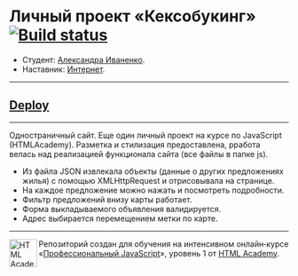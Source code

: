 # Личный проект «Кексобукинг» [![Build status][travis-image]][travis-url]

* Студент: [Александра Иваненко](https://up.htmlacademy.ru/javascript/14/user/613417).
* Наставник: [Интернет](https://www.google.ru/).

---

## [Deploy](https://indiel.github.io/Keksobooking/)

---

Одностраничный сайт. Еще один личный проект на курсе по JavaScript (HTMLAcademy).
Разметка и стилизация предоставлена, рработа велась над реализацией функционала сайта (все файлы в папке js).

* Из файла JSON извлекала объекты (данные о других предложениях жилья) с помощью XMLHttpRequest и отрисовывала на странице.
* На каждое предложение можно нажать и посмотреть подробности.
* Фильтр предложений внизу карты работает.
* Форма выкладываемого объявления валидируется.
* Адрес выбирается перемещением метки по карте.

---

<a href="https://htmlacademy.ru/intensive/javascript"><img align="left" width="50" height="50" alt="HTML Academy" src="https://up.htmlacademy.ru/static/img/intensive/javascript/logo-for-github-2.png"></a>

Репозиторий создан для обучения на интенсивном онлайн‑курсе «[Профессиональный JavaScript](https://htmlacademy.ru/intensive/javascript)», уровень 1 от [HTML Academy](https://htmlacademy.ru).

[travis-image]: https://travis-ci.org/htmlacademy-javascript/613417-keksobooking.svg?branch=master
[travis-url]: https://travis-ci.org/htmlacademy-javascript/613417-keksobooking
